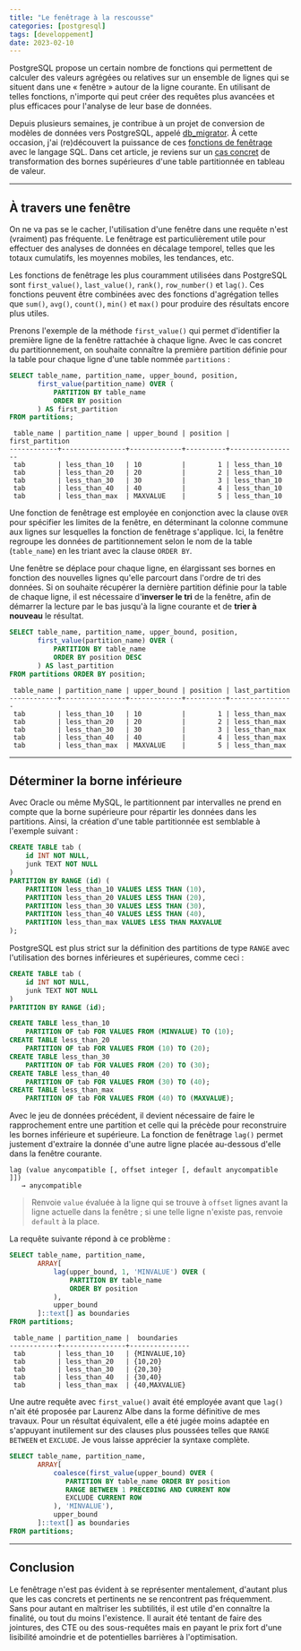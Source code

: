 ```yaml
---
title: "Le fenêtrage à la rescousse"
categories: [postgresql]
tags: [developpement]
date: 2023-02-10
---
```


PostgreSQL propose un certain nombre de fonctions qui permettent de calculer des
valeurs agrégées ou relatives sur un ensemble de lignes qui se situent dans une
« fenêtre » autour de la ligne courante.  En utilisant de telles fonctions,
n'importe qui peut créer des requêtes plus avancées et plus efficaces pour
l'analyse de leur base de données.

Depuis plusieurs semaines, je contribue à un projet de conversion de modèles de
données vers PostgreSQL, appelé [db_migrator][1]. À cette occasion, j'ai
(re)découvert la puissance de ces [fonctions de fenêtrage][2] avec le langage
SQL. Dans cet article, je reviens sur un [cas concret][3] de transformation des
bornes supérieures d'une table partitionnée en tableau de valeur.

[1]: https://github.com/cybertec-postgresql/db_migrator
[2]: https://www.postgresql.org/docs/current/functions-window.html
[3]: https://github.com/cybertec-postgresql/db_migrator/pull/11

<!--more-->

---

## À travers une fenêtre

On ne va pas se le cacher, l'utilisation d'une fenêtre dans une requête n'est
(vraiment) pas fréquente. Le fenêtrage est particulièrement utile pour effectuer
des analyses de données en décalage temporel, telles que les totaux cumulatifs,
les moyennes mobiles, les tendances, etc.

Les fonctions de fenêtrage les plus couramment utilisées dans PostgreSQL
sont `first_value()`, `last_value()`, `rank()`, `row_number()` et `lag()`.
Ces fonctions peuvent être combinées avec des fonctions d'agrégation telles que
`sum()`, `avg()`, `count()`, `min()` et `max()` pour produire des résultats
encore plus utiles.

<!--
DROP TABLE IF EXISTS partitions;
CREATE TABLE partitions (
    table_name text,
    partition_name text,
    upper_bound text,
    position int
);
INSERT INTO partitions VALUES 
    ('tab', 'less_than_10', '10', 1),
    ('tab', 'less_than_20', '20', 2),
    ('tab', 'less_than_30', '30', 3),
    ('tab', 'less_than_40', '40', 4),
    ('tab', 'less_than_max', 'MAXVALUE', 5);
-->

Prenons l'exemple de la méthode `first_value()` qui permet d'identifier la
première ligne de la fenêtre rattachée à chaque ligne. Avec le cas concret du
partitionnement, on souhaite connaître la première partition définie pour la
table pour chaque ligne d'une table nommée `partitions` :

```sql
SELECT table_name, partition_name, upper_bound, position,
       first_value(partition_name) OVER (
           PARTITION BY table_name 
           ORDER BY position
       ) AS first_partition 
FROM partitions;
```
```text
 table_name | partition_name | upper_bound | position | first_partition 
------------+----------------+-------------+----------+-----------------
 tab        | less_than_10   | 10          |        1 | less_than_10
 tab        | less_than_20   | 20          |        2 | less_than_10
 tab        | less_than_30   | 30          |        3 | less_than_10
 tab        | less_than_40   | 40          |        4 | less_than_10
 tab        | less_than_max  | MAXVALUE    |        5 | less_than_10
```

Une fonction de fenêtrage est employée en conjonction avec la clause `OVER` pour
spécifier les limites de la fenêtre, en déterminant la colonne commune aux
lignes sur lesquelles la fonction de fenêtrage s'applique. Ici, la fenêtre
regroupe les données de partitionnement selon le nom de la table (`table_name`)
en les triant avec la clause `ORDER BY`.

Une fenêtre se déplace pour chaque ligne, en élargissant ses bornes en fonction
des nouvelles lignes qu'elle parcourt dans l'ordre de tri des données. Si on
souhaite récupérer la dernière partition définie pour la table de chaque ligne,
il est nécessaire d'**inverser le tri** de la fenêtre, afin de démarrer la
lecture par le bas jusqu'à la ligne courante et de **trier à nouveau** le
résultat.

```sql
SELECT table_name, partition_name, upper_bound, position,
       first_value(partition_name) OVER (
           PARTITION BY table_name 
           ORDER BY position DESC
       ) AS last_partition 
FROM partitions ORDER BY position;
```
```text
 table_name | partition_name | upper_bound | position | last_partition 
------------+----------------+-------------+----------+----------------
 tab        | less_than_10   | 10          |        1 | less_than_max
 tab        | less_than_20   | 20          |        2 | less_than_max
 tab        | less_than_30   | 30          |        3 | less_than_max
 tab        | less_than_40   | 40          |        4 | less_than_max
 tab        | less_than_max  | MAXVALUE    |        5 | less_than_max
```

---

## Déterminer la borne inférieure

Avec Oracle ou même MySQL, le partitionnent par intervalles ne prend en compte
que la borne supérieure pour répartir les données dans les partitions. Ainsi, la
création d'une table partitionnée est semblable à l'exemple suivant :

```sql
CREATE TABLE tab (
    id INT NOT NULL,
    junk TEXT NOT NULL
)
PARTITION BY RANGE (id) (
    PARTITION less_than_10 VALUES LESS THAN (10),
    PARTITION less_than_20 VALUES LESS THAN (20),
    PARTITION less_than_30 VALUES LESS THAN (30),
    PARTITION less_than_40 VALUES LESS THAN (40),
    PARTITION less_than_max VALUES LESS THAN MAXVALUE
);
```

PostgreSQL est plus strict sur la définition des partitions de type `RANGE` avec
l'utilisation des bornes inférieures et supérieures, comme ceci :

```sql
CREATE TABLE tab (
    id INT NOT NULL,
    junk TEXT NOT NULL
)
PARTITION BY RANGE (id);

CREATE TABLE less_than_10 
    PARTITION OF tab FOR VALUES FROM (MINVALUE) TO (10);
CREATE TABLE less_than_20 
    PARTITION OF tab FOR VALUES FROM (10) TO (20);
CREATE TABLE less_than_30 
    PARTITION OF tab FOR VALUES FROM (20) TO (30);
CREATE TABLE less_than_40 
    PARTITION OF tab FOR VALUES FROM (30) TO (40);
CREATE TABLE less_than_max 
    PARTITION OF tab FOR VALUES FROM (40) TO (MAXVALUE);
```

Avec le jeu de données précédent, il devient nécessaire de faire le
rapprochement entre une partition et celle qui la précède pour reconstruire les
bornes inférieure et supérieure. La fonction de fenêtrage `lag()` permet
justement d'extraire la donnée d'une autre ligne placée au-dessous d'elle dans
la fenêtre courante.

```text
lag (value anycompatible [, offset integer [, default anycompatible ]]) 
   → anycompatible
```

> Renvoie `value` évaluée à la ligne qui se trouve à `offset` lignes avant la
> ligne actuelle dans la fenêtre ; si une telle ligne n'existe pas, renvoie
> `default` à la place.

La requête suivante répond à ce problème :

```sql
SELECT table_name, partition_name, 
       ARRAY[
           lag(upper_bound, 1, 'MINVALUE') OVER (
               PARTITION BY table_name 
               ORDER BY position
           ),
           upper_bound
       ]::text[] as boundaries
FROM partitions;
```
```text
 table_name | partition_name |  boundaries   
------------+----------------+---------------
 tab        | less_than_10   | {MINVALUE,10}
 tab        | less_than_20   | {10,20}
 tab        | less_than_30   | {20,30}
 tab        | less_than_40   | {30,40}
 tab        | less_than_max  | {40,MAXVALUE}
```

Une autre requête avec `first_value()` avait été employée avant que `lag()`
n'ait été proposée par Laurenz Albe dans la forme définitive de mes travaux.
Pour un résultat équivalent, elle a été jugée moins adaptée en s'appuyant
inutilement sur des clauses plus poussées telles que `RANGE BETWEEN` et
`EXCLUDE`. Je vous laisse apprécier la syntaxe complète.

[4]: https://www.postgresql.org/docs/current/sql-expressions.html#SYNTAX-WINDOW-FUNCTIONS

```sql
SELECT table_name, partition_name,
       ARRAY[
           coalesce(first_value(upper_bound) OVER (
              PARTITION BY table_name ORDER BY position
              RANGE BETWEEN 1 PRECEDING AND CURRENT ROW
              EXCLUDE CURRENT ROW
           ), 'MINVALUE'),
           upper_bound
       ]::text[] as boundaries
FROM partitions;
```

---

## Conclusion

Le fenêtrage n'est pas évident à se représenter mentalement, d'autant plus que
les cas concrets et pertinents ne se rencontrent pas fréquemment. Sans pour
autant en maîtriser les subtilités, il est utile d'en connaître la finalité, ou
tout du moins l'existence. Il aurait été tentant de faire des jointures, des CTE
ou des sous-requêtes mais en payant le prix fort d'une lisibilité amoindrie et
de potentielles barrières à l'optimisation.
